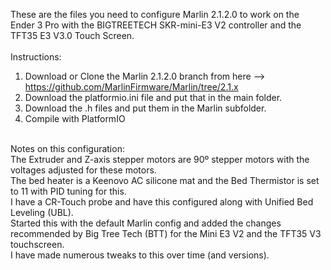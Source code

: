 These are the files you need to configure Marlin 2.1.2.0 to work on the Ender 3 Pro with the BIGTREETECH SKR-mini-E3 V2 controller and the TFT35 E3 V3.0 Touch Screen.<br>
<br>
Instructions:
1) Download or Clone the Marlin 2.1.2.0 branch from here --> https://github.com/MarlinFirmware/Marlin/tree/2.1.x
2) Download the platformio.ini file and put that in the main folder.
3) Download the .h files and put them in the Marlin subfolder.
4) Compile with PlatformIO
<br>
Notes on this configuration:<br>
The Extruder and Z-axis stepper motors are 90º stepper motors with the voltages adjusted for these motors.<br>
The bed heater is a Keenovo AC silicone mat and the Bed Thermistor is set to 11 with PID tuning for this.<br>
I have a CR-Touch probe and have this configured along with Unified Bed Leveling (UBL).<br>
Started this with the default Marlin config and added the changes recommended by Big Tree Tech (BTT) for the Mini E3 V2 and the TFT35 V3 touchscreen.<br>
I have made numerous tweaks to this over time (and versions).<br>
